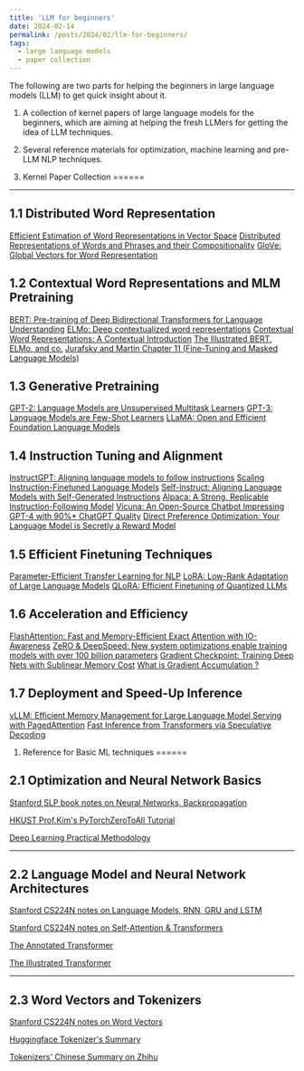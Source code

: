 ```yaml
---
title: 'LLM for beginners'
date: 2024-02-14
permalink: /posts/2024/02/llm-for-beginners/
tags:
  - large language models
  - paper collection
---
```



The following are two parts for helping the beginners in large language models (LLM) to get quick insight about it.

1. A collection of kernel papers of large language models for the beginners, which are aiming at helping the fresh LLMers for getting the idea of LLM techniques.
2. Several reference materials for optimization, machine learning and pre-LLM NLP techniques.

1. Kernel Paper Collection
======

------

1.1 Distributed Word Representation
------
[Efficient Estimation of Word Representations in Vector Space](http://arxiv.org/pdf/1301.3781.pdf)
[Distributed Representations of Words and Phrases and their Compositionality](http://papers.nips.cc/paper/5021-distributed-representations-of-words-and-phrases-and-their-compositionality.pdf)
[GloVe: Global Vectors for Word Representation](http://nlp.stanford.edu/pubs/glove.pdf)

1.2 Contextual Word Representations and MLM Pretraining  
------
[BERT: Pre-training of Deep Bidirectional Transformers for Language Understanding](https://arxiv.org/pdf/1810.04805.pdf)
[ELMo: Deep contextualized word representations](https://arxiv.org/pdf/1802.05365.pdf)
[Contextual Word Representations: A Contextual Introduction](https://arxiv.org/pdf/1902.06006.pdf)
[The Illustrated BERT, ELMo, and co.](http://jalammar.github.io/illustrated-bert/)
[Jurafsky and Martin Chapter 11 (Fine-Tuning and Masked Language Models)](https://web.stanford.edu/~jurafsky/slpdraft/11.pdf)

1.3 Generative Pretraining
------
[GPT-2: Language Models are Unsupervised Multitask Learners](https://d4mucfpksywv.cloudfront.net/better-language-models/language_models_are_unsupervised_multitask_learners.pdf)
[GPT-3: Language Models are Few-Shot Learners](https://arxiv.org/abs/2005.14165)
[LLaMA: Open and Efficient Foundation Language Models](https://arxiv.org/pdf/2302.13971.pdf)

1.4 Instruction Tuning and Alignment
-------
[InstructGPT: Aligning language models to follow instructions](https://openai.com/research/instruction-following)
[Scaling Instruction-Finetuned Language Models](https://arxiv.org/abs/2210.11416)
[Self-Instruct: Aligning Language Models with Self-Generated Instructions](https://arxiv.org/abs/2212.10560)
[Alpaca: A Strong, Replicable Instruction-Following Model](https://crfm.stanford.edu/2023/03/13/alpaca.html)
[Vicuna: An Open-Source Chatbot Impressing GPT-4 with 90%* ChatGPT Quality](https://lmsys.org/blog/2023-03-30-vicuna/)
[Direct Preference Optimization: Your Language Model is Secretly a Reward Model](https://arxiv.org/abs/2305.18290)

1.5 Efficient Finetuning Techniques
-------
[Parameter-Efficient Transfer Learning for NLP](https://arxiv.org/abs/1902.00751)
[LoRA: Low-Rank Adaptation of Large Language Models](https://arxiv.org/abs/2106.09685)
[QLoRA: Efficient Finetuning of Quantized LLMs](https://arxiv.org/pdf/2305.14314.pdf)

1.6 Acceleration and Efficiency
-------
[FlashAttention: Fast and Memory-Efficient Exact Attention with IO-Awareness](https://arxiv.org/abs/2205.14135)
[ZeRO & DeepSpeed: New system optimizations enable training models with over 100 billion parameters](https://www.microsoft.com/en-us/research/blog/zero-deepspeed-new-system-optimizations-enable-training-models-with-over-100-billion-parameters/)
[Gradient Checkpoint: Training Deep Nets with Sublinear Memory Cost](https://arxiv.org/pdf/1604.06174.pdf)
[What is Gradient Accumulation ?](https://intuitiveshorts.substack.com/p/short-7-what-is-gradient-accumulation?utm_source=profile&utm_medium=reader2)

1.7 Deployment and Speed-Up Inference
-------
[vLLM: Efficient Memory Management for Large Language Model Serving with PagedAttention](https://arxiv.org/pdf/2309.06180.pdf)
[Fast Inference from Transformers via Speculative Decoding](https://arxiv.org/pdf/2211.17192.pdf)


1. Reference for Basic ML techniques
======

2.1 Optimization and Neural Network Basics
------

[Stanford SLP book notes on Neural Networks, Backpropagation](https://web.stanford.edu/class/cs224n/readings/cs224n-2019-notes03-neuralnets.pdf)

[HKUST Prof.Kim's PyTorchZeroToAll Tutorial](https://www.youtube.com/playlist?list=PLlMkM4tgfjnJ3I-dbhO9JTw7gNty6o_2m)

[Deep Learning Practical Methodology](https://www.deeplearningbook.org/contents/guidelines.html)

------

2.2 Language Model and Neural Network Architectures
------

[Stanford CS224N notes on Language Models, RNN, GRU and LSTM ](https://web.stanford.edu/class/cs224n/readings/cs224n-2019-notes05-LM_RNN.pdf)

[Stanford CS224N notes on Self-Attention & Transformers  ](https://web.stanford.edu/class/cs224n/readings/cs224n-self-attention-transformers-2023_draft.pdf)

[The Annotated Transformer](https://nlp.seas.harvard.edu/2018/04/03/attention.html)

[The Illustrated Transformer](https://jalammar.github.io/illustrated-transformer/)

------

2.3 Word Vectors and Tokenizers
------

[Stanford CS224N notes on Word Vectors ](https://web.stanford.edu/class/cs224n/readings/cs224n_winter2023_lecture1_notes_draft.pdf)

[Huggingface Tokenizer's Summary](https://huggingface.co/docs/transformers/tokenizer_summary#wordpiece)

[Tokenizers' Chinese Summary on Zhihu](https://zhuanlan.zhihu.com/p/360290118)

